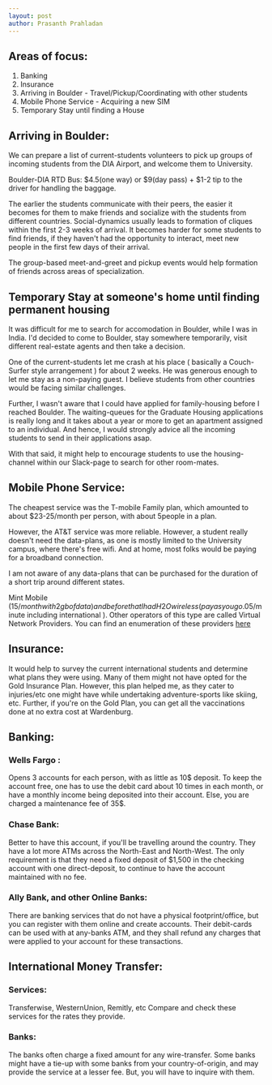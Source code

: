 ```yaml
---
layout: post
author: Prasanth Prahladan
---
```


## Areas of focus:
1. Banking
2. Insurance
3. Arriving in Boulder - Travel/Pickup/Coordinating with other students
4. Mobile Phone Service - Acquiring a new SIM 
5. Temporary Stay until finding a House



## Arriving in Boulder:
We can prepare a list of current-students volunteers to pick up groups of incoming students from the DIA Airport, and welcome them to University. 

Boulder-DIA RTD Bus: 
$4.5(one way) or $9(day pass) + $1-2 tip to the driver for handling the baggage. 

The earlier the students communicate with their peers, the easier it becomes for them to make friends and socialize with the students from different countries. Social-dynamics usually leads to formation of cliques within the first 2-3 weeks of arrival. It becomes harder for some students to find friends, if they haven't had the opportunity to interact, meet new people in the first few days of their arrival. 

The group-based meet-and-greet and pickup events would help formation of friends across areas of specialization.


## Temporary Stay at someone's home until finding permanent housing

It was difficult for me to search for accomodation in Boulder, while I was in India. I'd decided to come to Boulder, stay somewhere temporarily, visit different real-estate agents and then take a decision. 

One of the current-students let me crash at his place ( basically a Couch-Surfer style arrangement ) for about 2 weeks. He was generous enough to let me stay as a non-paying guest. I believe students from other countries would be facing similar challenges.  

Further, I wasn't aware that I could have applied for family-housing before I reached Boulder. The waiting-queues for the Graduate Housing applications is really long and it takes about a year or more to get an apartment assigned to an individual. And hence, I would strongly advice all the incoming students to send in their applications asap. 

With that said, it might help to encourage students to use the housing-channel within our Slack-page to search for other room-mates. 


## Mobile Phone Service:
The cheapest service was the T-mobile Family plan, which amounted to about $23-25/month per person, with about  5people in a plan. 

However, the AT&T service was more reliable. However, a student really doesn't need the data-plans, as one is mostly limited to the University campus, where there's free wifi. And at home, most folks would be paying for a broadband connection. 

I am not aware of any data-plans that can be purchased for the duration of a short trip around different states.

Mint Mobile ($15/month with 2gb of data) and before that I had H2O wireless (pay as you go$.05/minute including international ). Other operators of this type are called Virtual Network Providers. 
You can find an enumeration of these providers [here](https://en.wikipedia.org/wiki/List_of_United_States_mobile_virtual_network_operators)


## Insurance:

It would help to survey the current international students and determine what plans they were using. Many of them might not have opted for the Gold Insurance Plan. However, this plan helped me, as they cater to injuries/etc one might have while undertaking adventure-sports like skiing, etc. 
Further, if you're on the Gold Plan, you can get all the vaccinations done at no extra cost at Wardenburg.

## Banking: 

### Wells Fargo : 
Opens 3 accounts for each person, with as little as 10$ deposit. To keep the account free, one has to use the debit card about 10 times in each month, or have a monthly income being deposited into their account. Else, you are charged a maintenance fee of 35$. 

### Chase Bank: 
Better to have this account, if you'll be travelling around the country. They have a lot more ATMs across the North-East and North-West. The only requirement is that they need a fixed deposit of $1,500 in the checking account with one direct-deposit, to continue to have the account maintained with no fee. 

### Ally Bank, and other Online Banks: 
There are banking services that do not have a physical footprint/office, but you can register with them online and create accounts. Their debit-cards can be used with at any-banks ATM, and they shall refund any charges that were applied to your account for these transactions. 



## International Money Transfer: 

### Services: 
Transferwise, WesternUnion, Remitly, etc 
Compare and check these services for the rates they provide. 

### Banks: 
The banks often charge a fixed amount for any wire-transfer. Some banks might have a tie-up with some banks from your country-of-origin, and may provide the service at a lesser fee. But, you will have to inquire with them. 


